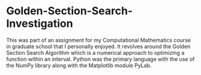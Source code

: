 # Golden-Section-Search-Investigation 
This was part of an assignment for my Computational Mathematics course in graduate school that I personally enjoyed. It revolves around the Golden Section Search Algorithm which is a numerical approach to optimizing a function within an interval.
Python was the primary language with the use of the NumPy library along with the Matplotlib module PyLab.
